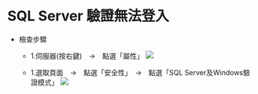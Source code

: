 <h1>SQL Server 驗證無法登入</h1>

*   檢查步驟

    * 1.伺服器(按右鍵)　→　點選「屬性」
    ![](https://yijinwu1.github.io/SQL/images/login1.PNG)
    
    * 1.選取頁面　→　點選「安全性」　→　點選「SQL Server及Windows驗證模式」
    ![](https://yijinwu1.github.io/SQL/images/login2.PNG)
    
    
